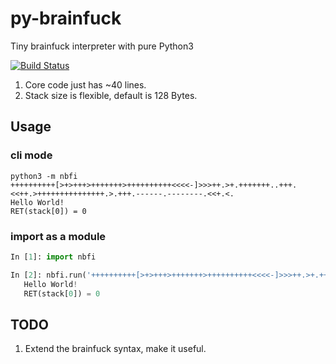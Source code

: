 # py-brainfuck
Tiny brainfuck interpreter with pure Python3

[![Build Status](https://travis-ci.org/Bestoa/py-brainfuck.svg?branch=master)](https://travis-ci.org/Bestoa/py-brainfuck)

1. Core code just has ~40 lines.
2. Stack size is flexible, default is 128 Bytes.

## Usage

### cli mode
```shell
python3 -m nbfi
++++++++++[>+>+++>+++++++>++++++++++<<<<-]>>>++.>+.+++++++..+++.<<++.>+++++++++++++++.>.+++.------.--------.<<+.<.
Hello World!
RET(stack[0]) = 0
```
### import as a module
```python
In [1]: import nbfi

In [2]: nbfi.run('++++++++++[>+>+++>+++++++>++++++++++<<<<-]>>>++.>+.+++++++..+++.<<++.>+++++++++++++++.>.+++.------.--------.<<+.<.')
   Hello World!
   RET(stack[0]) = 0
```

## TODO
1. Extend the brainfuck syntax, make it useful.
